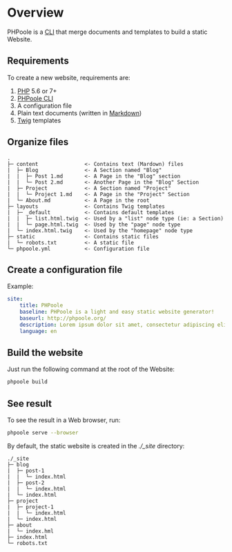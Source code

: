 <!--
repository: https://github.com/PHPoole/PHPoole/edit/master/docs/
next: 2-content
-->
# Overview

PHPoole is a [CLI](https://en.wikipedia.org/wiki/Command-line_interface) that merge documents and templates to build a static Website.

## Requirements

To create a new website, requirements are:
 1. [PHP](http://php.net/manual/en/install.php) 5.6 or 7+
 2. [PHPoole CLI](https://phpoole.org/download/)
 3. A configuration file
 4. Plain text documents (written in [Markdown](https://daringfireball.net/projects/markdown/))
 5. [Twig](http://twig.sensiolabs.org) templates

## Organize files
```text
.
├─ content               <- Contains text (Mardown) files
|  ├─ Blog               <- A Section named "Blog"
|  |  ├─ Post 1.md       <- A Page in the "Blog" section
|  |  └─ Post 2.md       <- Another Page in the "Blog" Section
|  ├─ Project            <- A Section named "Project"
|  |  └─ Project 1.md    <- A Page in the "Project" Section
|  └─ About.md           <- A Page in the root
├─ layouts               <- Contains Twig templates
|  ├─ _default           <- Contains default templates
|  |  ├─ list.html.twig  <- Used by a "list" node type (ie: a Section)
|  |  └─ page.html.twig  <- Used by the "page" node type
|  └─ index.html.twig    <- Used by the "homepage" node type
├─ static                <- Contains static files
|  └─ robots.txt         <- A static file
└─ phpoole.yml           <- Configuration file
```

## Create a configuration file

Example:
```yaml
site:
    title: PHPoole
    baseline: PHPoole is a light and easy static website generator!
    baseurl: http://phpoole.org/
    description: Lorem ipsum dolor sit amet, consectetur adipiscing elit.
    language: en
```

## Build the website

Just run the following command at the root of the Website:
```bash
phpoole build
```

## See result

To see the result in a Web browser, run:
```bash
phpoole serve --browser
```

By default, the static website is created in the *./_site* directory:
```text
./_site
├─ blog
|  ├─ post-1
|  |  └─ index.html
|  ├─ post-2
|  |  └─ index.html
|  └─ index.html
├─ project
|  ├─ project-1
|  |  └─ index.html
|  └─ index.html
├─ about
|  └─ index.hml
├─ index.html
└─ robots.txt
```

